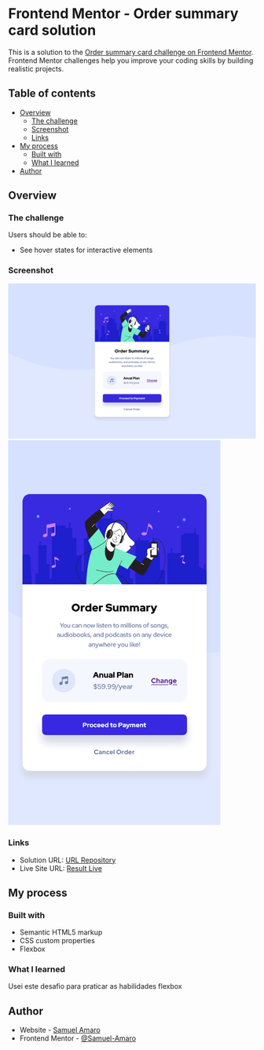 # Frontend Mentor - Order summary card solution

This is a solution to the [Order summary card challenge on Frontend Mentor](https://www.frontendmentor.io/challenges/order-summary-component-QlPmajDUj). Frontend Mentor challenges help you improve your coding skills by building realistic projects. 

## Table of contents

- [Overview](#overview)
  - [The challenge](#the-challenge)
  - [Screenshot](#screenshot)
  - [Links](#links)
- [My process](#my-process)
  - [Built with](#built-with)
  - [What I learned](#what-i-learned)
- [Author](#author)

## Overview

### The challenge

Users should be able to:

- See hover states for interactive elements

### Screenshot

![Result Desktop](./printscreens/result-desktop.png)
![Result Mobile](./printscreens/result-mobile.png)


### Links

- Solution URL: [URL Repository](https://github.com/Samuel-Amaro/order-summary-component)
- Live Site URL: [Result Live](https://samuel-amaro.github.io/order-summary-component/)

## My process

### Built with

- Semantic HTML5 markup
- CSS custom properties
- Flexbox

### What I learned

Usei este desafio para praticar as habilidades flexbox

## Author

- Website - [Samuel Amaro](https://github.com/Samuel-Amaro)
- Frontend Mentor - [@Samuel-Amaro](https://www.frontendmentor.io/profile/Samuel-Amaro)

